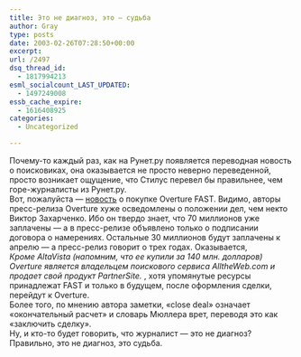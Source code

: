 ```yaml
---
title: Это не диагноз, это — судьба
author: Gray
type: posts
date: 2003-02-26T07:28:50+00:00
excerpt:
url: /2497
dsq_thread_id:
  - 1817994213
esml_socialcount_LAST_UPDATED:
  - 1497249008
essb_cache_expire:
  - 1616408925
categories:
  - Uncategorized

---
```








Почему-то каждый раз, как на Рунет.ру появляется переводная новость о поисковиках, она оказывается не просто неверно переведенной, просто возникает ощущение, что Стилус перевел бы правильнее, чем горе-журналисты из Рунет.ру.  
Вот, пожалуйста &#8212; <a href="http://www.runet.ru/news/2485.html" target="_blank">новость</a> о покупке Overture FAST. Видимо, авторы пресс-релиза Overture хуже осведомлены о положении дел, чем некто Виктор Захарченко. Ибо он твердо знает, что 70 миллионов уже заплачены &#8212; а в пресс-релизе объявлено только о подписании договора о намерениях. Остальные 30 миллионов будут заплачены к апрелю &#8212; а пресс-релиз говорит о трех годах. Оказывается,  
<cite>Кроме AltaVista (напомним, что ее купили за 140 млн. долларов) Overture является владельцем поискового сервиса AlltheWeb.com и продает свой продукт PartnerSite. </cite>, хотя упомянутые ресурсы принадлежат FAST и только в будущем, после оформления сделки, перейдут к Overture.  
Более того, по мнению автора заметки, &#171;close deal&#187; означает &#171;окончательный расчет&#187; и словарь Мюллера врет, переводя это как &#171;заключить сделку&#187;.  
Ну, и кто-то будет говорить, что журналист &#8212; это не диагноз? Правильно, это не диагноз, это судьба.